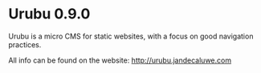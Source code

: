 Urubu 0.9.0
===========

Urubu is a micro CMS for static websites, with a focus on good navigation
practices.

All info can be found on the website: http://urubu.jandecaluwe.com
